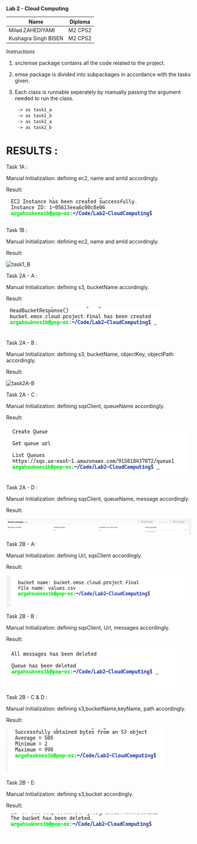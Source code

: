 **Lab 2 - Cloud Computing**

| Name                 | Diploma |
|----------------------|---------|
| Milad ZAHEDIYAMI     | M2 CPS2 |
| Kushagra Singh BISEN | M2 CPS2 |

*Instructions*

1. src/emse package contains all the code related to the project.
2. emse package is divided into subpackages in accordance with the tasks given.
3. Each class is runnable seperately by manually passing the argument needed to run the class.

        -> as task1_a
        -> as task1_b
        -> as task2_a
        -> as task2_b

# RESULTS :

Task 1A :

Manual Initialization:
defining ec2, name and amId accordingly.

Result:

![Task 1A](Images/task1_a.png)


Task 1B :

Manual Initialization:
defining ec2, name and amId accordingly.

Result:

![task1_B](https://user-images.githubusercontent.com/56338382/144589533-39ff2f51-c618-46a1-9987-c7ea81d91c57.PNG)
    
Task 2A - A :

Manual Initialization:
defining s3, bucketName accordingly.

Result:

![Task 2A - A](Images/task2_a_A.png)

Task 2A - B : 

Manual Initialization:
defining s3, bucketName, objectKey, objectPath accordingly.

Result:

![task2A-B](https://user-images.githubusercontent.com/56338382/144591505-33b8c6af-8d74-4636-8437-39332a437f35.PNG)

Task 2A - C :

Manual Initialization:
defining sqsClient, queueName  accordingly.

Result:

![Task 2A - C](Images/task2_a_C.png)

Task 2A - D : 

Manual Initialization:
defining sqsClient, queueName, message accordingly.

Result:

![Task 2A - D](Images/task2_a_D.png)

Task 2B - A:

Manual Initialization:
defining Url, sqsClient accordingly.

Result:

![Task 2B - A](Images/task2_b_A.png)

Task 2B - B : 

Manual Initialization:
defining sqsClient, Url, messages accordingly.

Result:

![Task 2B - B](Images/task2_b_B.png)

Task 2B - C &  D : 

Manual Initialization:
defining s3,bucketName,keyName, path accordingly.

Result:

![Task 2B - C & D](Images/task2_b_C_D.png)

Task 2B - E:

Manual Initialization:
defining s3,bucket accordingly.

Result:

![Task 2B - E](Images/task2_b_E.png)

